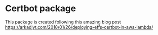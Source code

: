 # Certbot package

This package is created following this amazing blog post
https://arkadiyt.com/2018/01/26/deploying-effs-certbot-in-aws-lambda/